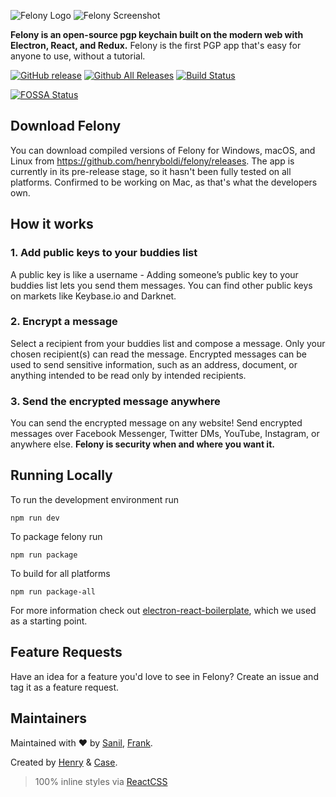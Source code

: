 ![Felony Logo](https://i.imgur.com/gqG7XoQ.png)
![Felony Screenshot](https://i.imgur.com/0e1ZOLp.png)

**Felony is an open-source pgp keychain built on the modern web with Electron, React, and Redux.** Felony is the first PGP app that's easy for anyone to use, without a tutorial.

[![GitHub release](https://img.shields.io/github/release/henryboldi/felony.svg?maxAge=2592000)]()
[![Github All Releases](https://img.shields.io/github/downloads/henryboldi/felony/total.svg?maxAge=2592000)]()
[![Build Status](https://travis-ci.org/henryboldi/felony.svg?branch=master)](https://travis-ci.org/henryboldi/felony)

[![FOSSA Status](https://app.fossa.io/api/projects/git%2Bhttps%3A%2F%2Fgithub.com%2Fhenryboldi%2Ffelony.svg?size=large)](https://app.fossa.io/projects/git%2Bhttps%3A%2F%2Fgithub.com%2Fhenryboldi%2Ffelony?ref=badge_large)

## Download Felony
You can download compiled versions of Felony for Windows, macOS, and Linux from https://github.com/henryboldi/felony/releases. The app is currently in its pre-release stage, so it hasn't been fully tested on all platforms. Confirmed to be working on Mac, as that's what the developers own.

## How it works
### 1. Add public keys to your buddies list
A public key is like a username - Adding someone’s public key to your buddies list lets you send them messages. You can find other public keys on markets like Keybase.io and Darknet.
### 2. Encrypt a message
Select a recipient from your buddies list and compose a message. Only your chosen recipient(s) can read the message. Encrypted messages can be used to send sensitive information, such as an address, document, or anything intended to be read only by intended recipients.
### 3. Send the encrypted message anywhere
You can send the encrypted message on any website! Send encrypted messages over Facebook Messenger, Twitter DMs, YouTube, Instagram, or anywhere else. **Felony is security when and where you want it.**

## Running Locally
To run the development environment run
```
npm run dev
```
To package felony run
```
npm run package
```
To build for all platforms
```
npm run package-all
```
For more information check out [electron-react-boilerplate](https://github.com/chentsulin/electron-react-boilerplate), which we used as a starting point.

## Feature Requests
Have an idea for a feature you'd love to see in Felony? Create an issue and tag it as a feature request.

## Maintainers

Maintained with ❤️ by [Sanil](https://github.com/TechyPeople), [Frank](https://github.com/frankcash).

Created by [Henry](https://github.com/henryboldi) & [Case](https://github.com/casesandberg).

> 100% inline styles via [ReactCSS](http://reactcss.com/)
